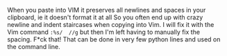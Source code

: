 When you paste into VIM it preserves all newlines and spaces in your clipboard, ie it doesn't format it at all
So you often end up with crazy newline and indent staircases when copying into Vim.
I will fix it with the Vim command `:%s/  //g`
but then I'm left having to manually fix the spacing. F*ck that! That can be done in very few python lines and used on the command line.

